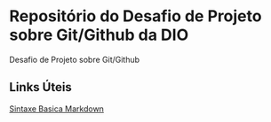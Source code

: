 # Repositório do Desafio de Projeto sobre Git/Github da DIO
Desafio de Projeto sobre Git/Github

## Links Úteis
[Sintaxe Basica Markdown](https://www.markdownguide.org/getting-started/)
